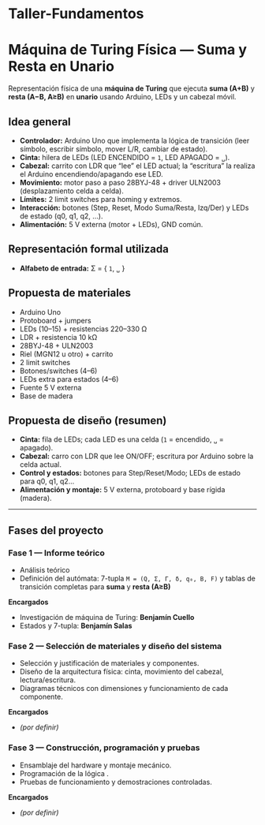 # Taller-Fundamentos
# Máquina de Turing Física — Suma y Resta en Unario

Representación física de una **máquina de Turing** que ejecuta **suma (A+B)** y **resta (A−B, A≥B)** en **unario** usando Arduino, LEDs y un cabezal móvil.

## Idea general
- **Controlador:** Arduino Uno que implementa la lógica de transición (leer símbolo, escribir símbolo, mover L/R, cambiar de estado).
- **Cinta:** hilera de LEDs (LED ENCENDIDO = `1`, LED APAGADO = `␣`).
- **Cabezal:** carrito con LDR que “lee” el LED actual; la “escritura” la realiza el Arduino encendiendo/apagando ese LED.
- **Movimiento:** motor paso a paso 28BYJ-48 + driver ULN2003 (desplazamiento celda a celda).
- **Límites:** 2 limit switches para homing y extremos.
- **Interacción:** botones (Step, Reset, Modo Suma/Resta, Izq/Der) y LEDs de estado (q0, q1, q2, …).
- **Alimentación:** 5 V externa (motor + LEDs), GND común.

## Representación formal utilizada
- **Alfabeto de entrada:** Σ = { `1`, `␣` }  


## Propuesta de materiales
- Arduino Uno  
- Protoboard + jumpers  
- LEDs (10–15) + resistencias 220–330 Ω  
- LDR + resistencia 10 kΩ  
- 28BYJ-48 + ULN2003  
- Riel (MGN12 u otro) + carrito  
- 2 limit switches  
- Botones/switches (4–6)  
- LEDs extra para estados (4–6)  
- Fuente 5 V externa  
- Base de madera   

## Propuesta de diseño (resumen)
- **Cinta:** fila de LEDs; cada LED es una celda (`1` = encendido, `␣` = apagado).  
- **Cabezal:** carro con LDR que lee ON/OFF; escritura por Arduino sobre la celda actual.   
- **Control y estados:** botones para Step/Reset/Modo; LEDs de estado para q0, q1, q2…  
- **Alimentación y montaje:** 5 V externa, protoboard y base rígida (madera).

---

## Fases del proyecto

### Fase 1 — Informe teórico
- Análisis teórico
- Definición del autómata: 7-tupla `M = (Q, Σ, Γ, δ, q₀, B, F)` y tablas de transición completas para **suma** y **resta (A≥B)**

**Encargados**  
- Investigación de máquina de Turing: **Benjamín Cuello**  
- Estados y 7-tupla: **Benjamín Salas**

### Fase 2 — Selección de materiales y diseño del sistema
- Selección y justificación de materiales y componentes.  
- Diseño de la arquitectura física: cinta, movimiento del cabezal, lectura/escritura.  
- Diagramas técnicos con dimensiones y funcionamiento de cada componente.  

**Encargados**  
- *(por definir)*

### Fase 3 — Construcción, programación y pruebas
- Ensamblaje del hardware y montaje mecánico.  
- Programación de la lógica .  
- Pruebas de funcionamiento y demostraciones controladas.  

**Encargados**  
- *(por definir)*
